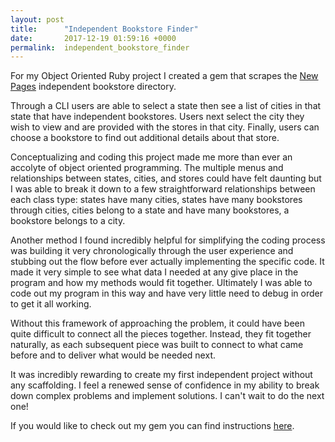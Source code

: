 ```yaml
---
layout: post
title:      "Independent Bookstore Finder"
date:       2017-12-19 01:59:16 +0000
permalink:  independent_bookstore_finder
---
```



For my Object Oriented Ruby project I created a gem that scrapes the [New Pages](http://www.newpages.com/independent-bookstores) independent bookstore directory. 

Through a CLI users are able to select a state then see a list of cities in that state that have independent bookstores. Users next select the city they wish to view and are provided with the stores in that city. Finally, users can choose a bookstore to find out additional details about that store. 

Conceptualizing and coding this project made me more than ever an accolyte of object oriented programming. The multiple menus and relationships between states, cities, and stores could have felt daunting but I was able to break it down to a few straightforward relationships between each class type: states have many cities, states have many bookstores through cities, cities belong to a state and have many bookstores, a bookstore belongs to a city.

Another method I found incredibly helpful for simplifying the coding process was building it very chronologically through the user experience and stubbing out the flow before ever actually implementing the specific code. It made it very simple to see what data I needed at any give place in the program and how my methods would fit together. Ultimately I was able to code out my program in this way and have very little need to debug in order to get it all working.

Without this framework of approaching the problem, it could have been quite difficult to connect all the pieces together. Instead, they fit together naturally, as each subsequent piece was built to connect to what came before and to deliver what would be needed next. 

It was incredibly rewarding to create my first independent project without any scaffolding. I feel a renewed sense of confidence in my ability to break down complex problems and implement solutions. I can't wait to do the next one!

If you would like to check out my gem you can find instructions [here](https://github.com/ellefaraday/indie-bookstore-finder).
